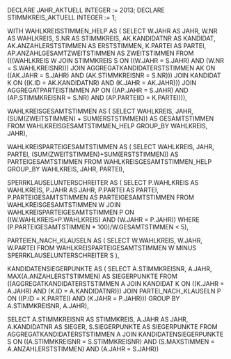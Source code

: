 DECLARE JAHR_AKTUELL INTEGER := 2013;
DECLARE STIMMKREIS_AKTUELL INTEGER := 1;

WITH WAHLKREISSTIMMEN_HELP AS (
SELECT W.JAHR AS JAHR, W.NR AS WAHLKREIS, S.NR AS STIMMKREIS, AK.KANDIDATNR AS KANDIDAT, AK.ANZAHLERSTSTIMMEN AS ERSTSTIMMEN, K.PARTEI AS PARTEI, AP.ANZAHLGESAMTZWEITSTIMMEN AS ZWEITSTIMMEN
FROM (((WAHLKREIS W JOIN STIMMKREIS S ON ((W.JAHR = S.JAHR) AND (W.NR = S.WAHLKREISNR))) JOIN AGGREGATKANDIDATERSTSTIMMEN AK ON ((AK.JAHR = S.JAHR) AND (AK.STIMMKREISNR = S.NR))) JOIN KANDIDAT K ON ((K.ID = AK.KANDIDATNR) AND (K.JAHR = AK.JAHR))) JOIN AGGREGATPARTEISTIMMEN AP ON ((AP.JAHR = S.JAHR) AND (AP.STIMMKREISNR = S.NR) AND (AP.PARTEIID = K.PARTEI))),

WAHLKREISGESAMTSTIMMEN AS (
SELECT WAHLKREIS, JAHR, (SUM(ZWEITSTIMMEN) + SUM(ERSTSTIMMEN)) AS GESAMTSTIMMEN
FROM  WAHLKREISGESAMTSTIMMEN_HELP
GROUP_BY WAHLKREIS, JAHR),

WAHLKREISPARTEIGESAMTSTIMMEN AS (
SELECT WAHLKREIS, JAHR, PARTEI, (SUM(ZWEITSTIMMEN)+SUM(ERSTSTIMMEN)) AS PARTEIGESAMTSTIMMEN
FROM WAHLKREISGESAMTSTIMMEN_HELP
GROUP_BY WAHLKREIS, JAHR, PARTEI),

SPERRKLAUSELUNTERSCHREITER AS (
SELECT P.WAHLKREIS AS WAHLKREIS, P.JAHR AS JAHR, P.PARTEI AS PARTEI, P.PARTEIGESAMTSTIMMEN AS PARTEIGESAMTSTIMMEN
FROM WAHLKREISGESAMTSTIMMEN W JOIN WAHLKREISPARTEIGESAMTSTIMMEN P ON ((W.WAHLKREIS=P.WAHLKREIS) AND (W.JAHR = P.JAHR))
WHERE (P.PARTEIGESAMTSTIMMEN * 100)/W.GESAMTSTIMMEN < 5),

PARTEIEN_NACH_KLAUSELN AS (
SELECT W.WAHLKREIS, W.JAHR, W.PARTEI
FROM WAHLKREISPARTEIGESAMTSTIMMEN W MINUS SPERRKLAUSELUNTERSCHREITER S
),

KANDIDATENSIEGERPUNKTE AS (
SELECT A.STIMMKREISNR, A.JAHR, MAX(A.ANZAHLERSTSTIMMEN) AS SIEGERPUNKTE
FROM ((AGGREGATKANDIDATERSTSTIMMEN A JOIN KANDIDAT K ON ((K.JAHR = A.JAHR) AND (K.ID = A.KANDIDATNR))) JOIN PARTEI_NACH_KLAUSELN P ON ((P.ID = K.PARTEI) AND (K.JAHR = P.JAHR)))
GROUP BY A.STIMMKREISNR, A.JAHR),

SELECT A.STIMMKREISNR AS STIMMKREIS, A.JAHR AS JAHR, A.KANDIDATNR AS SIEGER, S.SIEGERPUNKTE AS SIEGERPUNKTE
FROM AGGREGATKANDIDATERSTSTIMMEN A JOIN KANDIDATENSIEGERPUNKTE S ON ((A.STIMMKREISNR = S.STIMMKREISNR) AND (S.MAXSTIMMEN = A.ANZAHLERSTSTIMMEN) AND (A.JAHR = S.JAHR))
